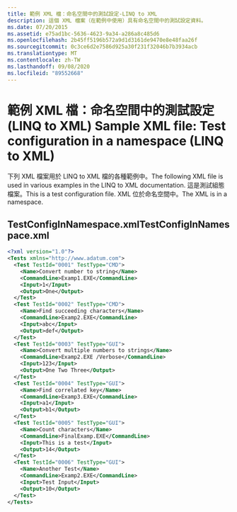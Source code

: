```yaml
---
title: 範例 XML 檔：命名空間中的測試設定-LINQ to XML
description: 這個 XML 檔案（在範例中使用）具有命名空間中的測試設定資料。
ms.date: 07/20/2015
ms.assetid: e75ad1bc-5636-4623-9a34-a286a8c485d6
ms.openlocfilehash: 2b45ff5196b572a9d1d3161de9470e8e48faa26f
ms.sourcegitcommit: 0c3ce6d2e7586d925a30f231f32046b7b3934acb
ms.translationtype: MT
ms.contentlocale: zh-TW
ms.lasthandoff: 09/08/2020
ms.locfileid: "89552668"
---
```

# <a name="sample-xml-file-test-configuration-in-a-namespace-linq-to-xml"></a><span data-ttu-id="4bddd-103">範例 XML 檔：命名空間中的測試設定 (LINQ to XML) </span><span class="sxs-lookup"><span data-stu-id="4bddd-103">Sample XML file: Test configuration in a namespace (LINQ to XML)</span></span>

<span data-ttu-id="4bddd-104">下列 XML 檔案用於 LINQ to XML 檔的各種範例中。</span><span class="sxs-lookup"><span data-stu-id="4bddd-104">The following XML file is used in various examples in the LINQ to XML documentation.</span></span> <span data-ttu-id="4bddd-105">這是測試組態檔案。</span><span class="sxs-lookup"><span data-stu-id="4bddd-105">This is a test configuration file.</span></span> <span data-ttu-id="4bddd-106">XML 位於命名空間中。</span><span class="sxs-lookup"><span data-stu-id="4bddd-106">The XML is in a namespace.</span></span>

## <a name="testconfiginnamespacexml"></a><span data-ttu-id="4bddd-107">TestConfigInNamespace.xml</span><span class="sxs-lookup"><span data-stu-id="4bddd-107">TestConfigInNamespace.xml</span></span>

```xml
<?xml version="1.0"?>
<Tests xmlns="http://www.adatum.com">
  <Test TestId="0001" TestType="CMD">
    <Name>Convert number to string</Name>
    <CommandLine>Examp1.EXE</CommandLine>
    <Input>1</Input>
    <Output>One</Output>
  </Test>
  <Test TestId="0002" TestType="CMD">
    <Name>Find succeeding characters</Name>
    <CommandLine>Examp2.EXE</CommandLine>
    <Input>abc</Input>
    <Output>def</Output>
  </Test>
  <Test TestId="0003" TestType="GUI">
    <Name>Convert multiple numbers to strings</Name>
    <CommandLine>Examp2.EXE /Verbose</CommandLine>
    <Input>123</Input>
    <Output>One Two Three</Output>
  </Test>
  <Test TestId="0004" TestType="GUI">
    <Name>Find correlated key</Name>
    <CommandLine>Examp3.EXE</CommandLine>
    <Input>a1</Input>
    <Output>b1</Output>
  </Test>
  <Test TestId="0005" TestType="GUI">
    <Name>Count characters</Name>
    <CommandLine>FinalExamp.EXE</CommandLine>
    <Input>This is a test</Input>
    <Output>14</Output>
  </Test>
  <Test TestId="0006" TestType="GUI">
    <Name>Another Test</Name>
    <CommandLine>Examp2.EXE</CommandLine>
    <Input>Test Input</Input>
    <Output>10</Output>
  </Test>
</Tests>
```
